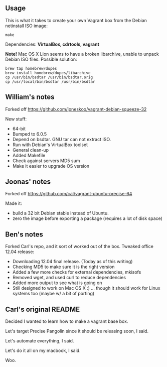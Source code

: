 Usage
-----
This is what it takes to create your own Vagrant box from the Debian netinstall ISO image:

    make

Dependencies: **VirtualBox, cdrtools, vagrant**

**Note!** Mac OS X Lion seems to have a broken libarchive, unable to unpack Debian ISO files. Possible solution:

    brew tap homebrew/dupes
    brew install homebrew/dupes/libarchive
    cp /usr/bin/bsdtar /usr/bin/bsdtar.orig
    cp /usr/local/bin/bsdtar /usr/bin/bsdtar

William's notes
---------------

Forked off https://github.com/joneskoo/vagrant-debian-squeeze-32

New stuff:

- 64-bit
- Bumped to 6.0.5
- Depend on bsdtar. GNU tar can not extract ISO.
- Run with Debian's VirtualBox toolset
- General clean-up
- Added Makefile
- Check against servers MD5 sum
- Make it easier to upgrade OS version

Joonas' notes
-------------

Forked off https://github.com/cal/vagrant-ubuntu-precise-64

Made it:

- build a 32 bit Debian stable instead of Ubuntu.
- zero the image before exporting a package (requires a lot of disk space)

Ben's notes
-----------

Forked Carl's repo, and it sort of worked out of the box. Tweaked 
office 12.04 release: 

 - Downloading 12.04 final release. (Today as of this writing)
 - Checking MD5 to make sure it is the right version
 - Added a few more checks for external dependencies, mkisofs
 - Removed wget, and used curl to reduce dependencies
 - Added more output to see what is going on
 - Still designed to work on Mac OS X :)
    ... though it should work for Linux systems too (maybe w/ a bit of porting)

Carl's original README
----------------------

Decided I wanted to learn how to make a vagrant base box.

Let's target Precise Pangolin since it should be releasing soon, I said.

Let's automate everything, I said.

Let's do it all on my macbook, I said.

Woo.

